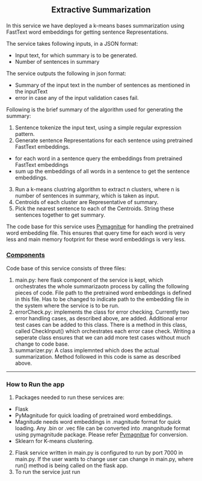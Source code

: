 ## <p align="center"> <b> Extractive Summarization</b><br></p>

In this service we have deployed a k-means bases summarization using FastText word embeddings for getting sentence Representations.

The service takes following inputs, in a JSON format:
- Input text, for which summary is to be generated.
- Number of sentences in summary

The service outputs the following in json format:
- Summary of the input text in the number of sentences as mentioned in the inputText
- error in case any of the input validation cases fail.


Following is the brief summary of the algorithm used for generating the summary:

1. Sentence tokenize the input text, using a simple regular expression pattern.
2. Generate sentence Representations for each sentence using pretrained FastText embeddings.
  - for each word in a sentence query the embeddings from pretrained FastText embeddings
  - sum up the embeddings of all words in a sentence to get the sentence embeddings.
3. Run a k-means clustring algorithm to extract n clusters, where n is number of sentences in summary, which is taken as input.
4. Centroids of each cluster are Representative of summary.
5. Pick the nearest sentence to each of the Centroids. String these sentences together to get summary.

The code base for this service uses [Pymagnitue](https://github.com/plasticityai/magnitude) for handling the pretrained word embedding file. This ensures that query time for each word is very less and main memory footprint for these word embeddings is very less.

### <p><b><u>Components</u></b><br></p>
Code base of this service consists of three files:
1. main.py: here flask component of the service is kept, which orchestrates the whole summarizaotn process by calling the following pieces of code. File path to the pretrained word embeddings is defined in this file. Has to be changed to indicate path to the embedding file in the system where the service is to be run.
2. errorCheck.py: implements the class for error checking. Currently two error handling cases, as described above, are added. Additional error test cases can be added to this class. There is a method in this class, called CheckInput() which orchestrates each error case check. Writing a seperate class ensures that we can add more test cases without much change to code base.
4. summarizer.py: A class implemnted which does the actual summarization. Method followed in this code is same as described above.

-----

### How to Run the app
1. Packages needed to run these services are:
- Flask
- PyMagnitude for quick loading of pretrained word embeddings.
- Magnitude needs word embeddings in .magnitude format for quick loading. Any .bin or .vec file can be converted into .mangnitude format using pymagnitude package. Please refer [Pymagnitue](https://github.com/plasticityai/magnitude) for conversion.
- Sklearn for K-means clustering.

2. Flask service written in main.py is configured to run by port 7000 in main.py. If the user wants to change user can change in main.py, where run() method is being called on the flask app.
3. To run the service just run
```$flask main.py
```
